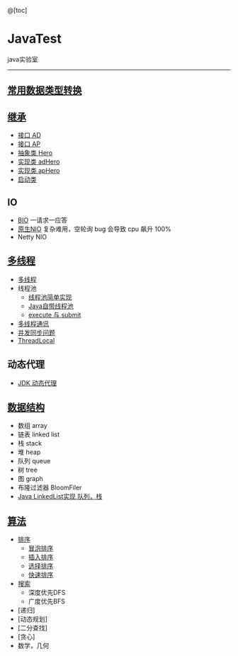 @[toc]

# JavaTest
 java实验室

---

## [常用数据类型转换](./src/typeConversion)


## [继承](./src/extendsTest)
- [接口 AD](./src/extendsTest/AD.java)
- [接口 AP](./src/extendsTest/AP.java)
- [抽象类 Hero](./src/extendsTest/Hero.java)
- [实现类 adHero](./src/extendsTest/adHero.java)
- [实现类 apHero](./src/extendsTest/apHero.java)
- [启动类](./src/extendsTest/GameStart.java)

## IO
- [BIO](./src/IO/BIO)
一请求一应答
- [原生NIO](./src/IO/NIO)
复杂难用，空轮询 bug 会导致 cpu 飙升 100%
- Netty NIO


## [多线程](./src/Thread)

  - [多线程](./src/Thread/threadTest.java)
  - 线程池
    - [线程池简单实现](./src/Thread/threadPool/MyThreadTest.java)
    - [Java自带线程池](./src/Thread/threadPool/JavaThreadTest.java)
    - [execute 与 submit](./src/Thread/threadPool/submit.java)
  - [多线程通讯](./src/Thread/communication/communication.java)
  - [并发同步问题](./src/Thread/并发)
  - [ThreadLocal](./src/Thread/threadLocal/threadLocalTest.java)

## 动态代理
- [JDK 动态代理](./src/proxy/use.java)

## [数据结构](./src/dataStructure)
- 数组 array
- 链表 linked list
- 栈 stack
- 堆 heap
- 队列 queue
- 树 tree
- 图 graph
- 布隆过滤器 BloomFiler
- [Java LinkedList实现 队列，栈](./src/dataStructure/collection/List/linkedList.java)

## [算法](./src/algorithm)
- [排序](./src/algorithm/sort)
    - [冒泡排序](./src/algorithm/sort/bubbleSort.java)
    - [插入排序](./src/algorithm/sort/insertionSort.java)
    - [选择排序](./src/algorithm/sort/selctionSort.java)
    - [快速排序](./src/algorithm/sort/quickSort.java)
- [搜索](./src/algorithm/)
    - 深度优先DFS
    - 广度优先BFS
- [递归]
- [动态规划]
- [二分查找]
- [贪心]
- 数学，几何
